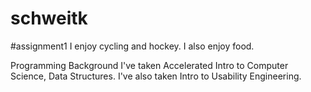 # schweitk
#assignment1
I enjoy cycling and hockey. I also enjoy food.

Programming Background
I've taken Accelerated Intro to Computer Science, Data Structures. I've also taken Intro to Usability Engineering.
